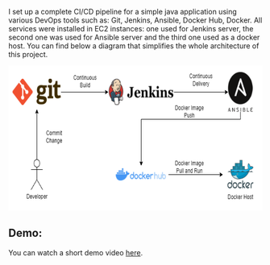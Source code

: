 I set up a complete CI/CD pipeline for a simple java application using various DevOps tools such as: Git, Jenkins, Ansible, Docker Hub, Docker. All services were installed in EC2 instances: one used for Jenkins server, the second one was used for Ansible server and the third one used as a docker host. You can find below a diagram that simplifies the whole architecture of this project.

<img src="images/architecture.png" width="657" height="288">


## Demo:
You can watch a short demo video [here](https://drive.google.com/file/d/1BC8jqvEQAmxW8daMJxlCM5y-G5lxz0zV/view?usp=sharing).
